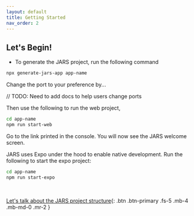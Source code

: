 ```yaml
---
layout: default
title: Getting Started
nav_order: 2
---
```


## Let's Begin!
- To generate the JARS project, run the following command

```bash
npx generate-jars-app app-name
```

Change the port to your preference by...

// TODO: Need to add docs to help users change ports

Then use the following to run the web project,
```bash
cd app-name
npm run start-web
```

Go to the link printed in the console. You will now see the JARS welcome screen.

JARS uses Expo under the hood to enable native development. Run the following to start the expo project:
```bash
cd app-name
npm run start-expo
```

<br/>

[Let's talk about the JARS project structure](project_structure.html){: .btn .btn-primary .fs-5 .mb-4 .mb-md-0 .mr-2 }
